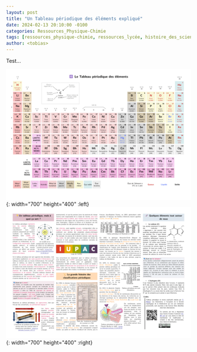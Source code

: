 ```yaml
---
layout: post
title: "Un Tableau périodique des éléments expliqué"
date: 2024-02-13 20:10:00 -0100
categories: Ressources_Physique-Chimie
tags: [ressources_physique-chimie, ressources_lycée, histoire_des_sciences]     # TAG names should always be lowercase
author: <tobias>
---
```


Test...

![Le tableau périodique](/medias/tableau_periodique_1.png){: width="700" height="400" :left}
![Une deuxième page d'explications sur l'histoire et l'utilisation du tableau périodique](/medias/tableau_periodique_2.png){: width="700" height="400" :right}
